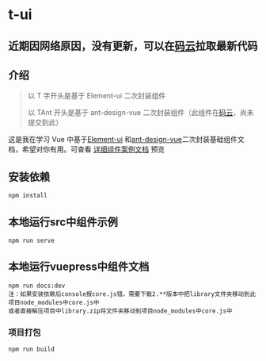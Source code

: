 # t-ui
## 近期因网络原因，没有更新，可以在[码云](https://gitee.com/wocwin/t-ui)拉取最新代码
## 介绍
> 以 T 字开头是基于 Element-ui 二次封装组件
>
> 以 TAnt 开头是基于 ant-design-vue 二次封装组件（此组件在[码云](https://gitee.com/wocwin/t-ui)，尚未提交到此）

这是我在学习 Vue 中基于[Element-ui](https://element.faas.ele.me/#/zh-CN) 和[ant-design-vue](https://www.antdv.com/docs/vue/introduce-cn/)二次封装基础组件文档，希望对你有用。可查看 [详细组件案例文档](https://wocwin.github.io/t-ui/) 预览

## 安装依赖
```shell
npm install
```
## 本地运行src中组件示例
```shell
npm run serve
```
## 本地运行vuepress中组件文档
```shell
npm run docs:dev
注：如果安装依赖后console报core.js错，需要下载2.**版本中把library文件夹移动到此项目node_modules中core.js中
或者直接解压项目中library.zip将文件夹移动到项目node_modules中core.js中
```

### 项目打包
```
npm run build
```
